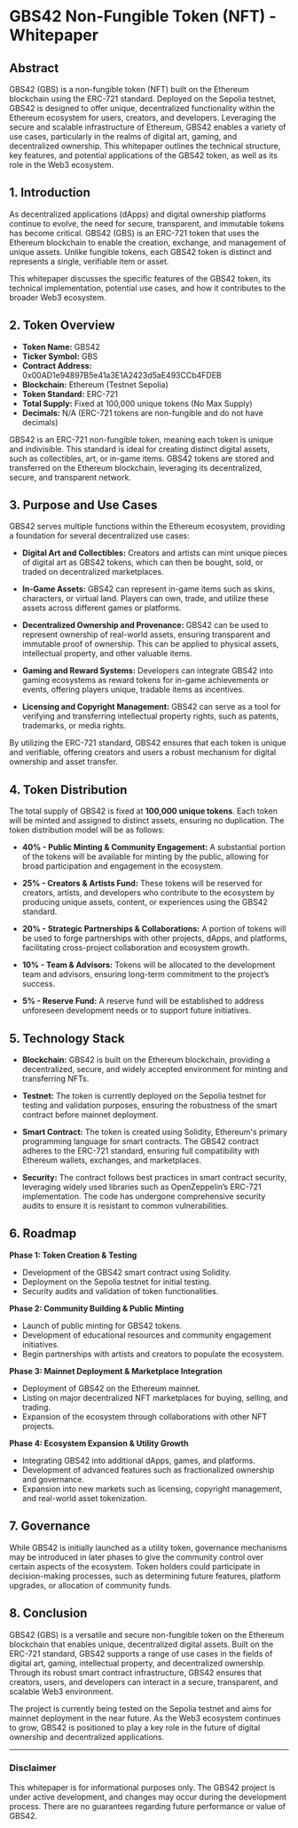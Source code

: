 # GBS42 Non-Fungible Token (NFT) - Whitepaper

## Abstract

GBS42 (GBS) is a non-fungible token (NFT) built on the Ethereum blockchain using the ERC-721 standard. Deployed on the Sepolia testnet, GBS42 is designed to offer unique, decentralized functionality within the Ethereum ecosystem for users, creators, and developers. Leveraging the secure and scalable infrastructure of Ethereum, GBS42 enables a variety of use cases, particularly in the realms of digital art, gaming, and decentralized ownership. This whitepaper outlines the technical structure, key features, and potential applications of the GBS42 token, as well as its role in the Web3 ecosystem.

## 1. Introduction

As decentralized applications (dApps) and digital ownership platforms continue to evolve, the need for secure, transparent, and immutable tokens has become critical. GBS42 (GBS) is an ERC-721 token that uses the Ethereum blockchain to enable the creation, exchange, and management of unique assets. Unlike fungible tokens, each GBS42 token is distinct and represents a single, verifiable item or asset.

This whitepaper discusses the specific features of the GBS42 token, its technical implementation, potential use cases, and how it contributes to the broader Web3 ecosystem.

## 2. Token Overview

- **Token Name:** GBS42  
- **Ticker Symbol:** GBS  
- **Contract Address:** 0x00AD1e94897B5e41a3E1A2423d5aE493CCb4FDEB  
- **Blockchain:** Ethereum (Testnet Sepolia)  
- **Token Standard:** ERC-721  
- **Total Supply:** Fixed at 100,000 unique tokens (No Max Supply)  
- **Decimals:** N/A (ERC-721 tokens are non-fungible and do not have decimals)

GBS42 is an ERC-721 non-fungible token, meaning each token is unique and indivisible. This standard is ideal for creating distinct digital assets, such as collectibles, art, or in-game items. GBS42 tokens are stored and transferred on the Ethereum blockchain, leveraging its decentralized, secure, and transparent network.

## 3. Purpose and Use Cases

GBS42 serves multiple functions within the Ethereum ecosystem, providing a foundation for several decentralized use cases:

- **Digital Art and Collectibles:** Creators and artists can mint unique pieces of digital art as GBS42 tokens, which can then be bought, sold, or traded on decentralized marketplaces.
  
- **In-Game Assets:** GBS42 can represent in-game items such as skins, characters, or virtual land. Players can own, trade, and utilize these assets across different games or platforms.

- **Decentralized Ownership and Provenance:** GBS42 can be used to represent ownership of real-world assets, ensuring transparent and immutable proof of ownership. This can be applied to physical assets, intellectual property, and other valuable items.

- **Gaming and Reward Systems:** Developers can integrate GBS42 into gaming ecosystems as reward tokens for in-game achievements or events, offering players unique, tradable items as incentives.

- **Licensing and Copyright Management:** GBS42 can serve as a tool for verifying and transferring intellectual property rights, such as patents, trademarks, or media rights.

By utilizing the ERC-721 standard, GBS42 ensures that each token is unique and verifiable, offering creators and users a robust mechanism for digital ownership and asset transfer.

## 4. Token Distribution

The total supply of GBS42 is fixed at **100,000 unique tokens**. Each token will be minted and assigned to distinct assets, ensuring no duplication. The token distribution model will be as follows:

- **40% - Public Minting & Community Engagement:** A substantial portion of the tokens will be available for minting by the public, allowing for broad participation and engagement in the ecosystem.

- **25% - Creators & Artists Fund:** These tokens will be reserved for creators, artists, and developers who contribute to the ecosystem by producing unique assets, content, or experiences using the GBS42 standard.

- **20% - Strategic Partnerships & Collaborations:** A portion of tokens will be used to forge partnerships with other projects, dApps, and platforms, facilitating cross-project collaboration and ecosystem growth.

- **10% - Team & Advisors:** Tokens will be allocated to the development team and advisors, ensuring long-term commitment to the project’s success.

- **5% - Reserve Fund:** A reserve fund will be established to address unforeseen development needs or to support future initiatives.

## 5. Technology Stack

- **Blockchain:** GBS42 is built on the Ethereum blockchain, providing a decentralized, secure, and widely accepted environment for minting and transferring NFTs.

- **Testnet:** The token is currently deployed on the Sepolia testnet for testing and validation purposes, ensuring the robustness of the smart contract before mainnet deployment.

- **Smart Contract:** The token is created using Solidity, Ethereum's primary programming language for smart contracts. The GBS42 contract adheres to the ERC-721 standard, ensuring full compatibility with Ethereum wallets, exchanges, and marketplaces.

- **Security:** The contract follows best practices in smart contract security, leveraging widely used libraries such as OpenZeppelin’s ERC-721 implementation. The code has undergone comprehensive security audits to ensure it is resistant to common vulnerabilities.

## 6. Roadmap

**Phase 1: Token Creation & Testing**  
- Development of the GBS42 smart contract using Solidity.  
- Deployment on the Sepolia testnet for initial testing.  
- Security audits and validation of token functionalities.

**Phase 2: Community Building & Public Minting**  
- Launch of public minting for GBS42 tokens.  
- Development of educational resources and community engagement initiatives.  
- Begin partnerships with artists and creators to populate the ecosystem.

**Phase 3: Mainnet Deployment & Marketplace Integration**  
- Deployment of GBS42 on the Ethereum mainnet.  
- Listing on major decentralized NFT marketplaces for buying, selling, and trading.  
- Expansion of the ecosystem through collaborations with other NFT projects.

**Phase 4: Ecosystem Expansion & Utility Growth**  
- Integrating GBS42 into additional dApps, games, and platforms.  
- Development of advanced features such as fractionalized ownership and governance.  
- Expansion into new markets such as licensing, copyright management, and real-world asset tokenization.

## 7. Governance

While GBS42 is initially launched as a utility token, governance mechanisms may be introduced in later phases to give the community control over certain aspects of the ecosystem. Token holders could participate in decision-making processes, such as determining future features, platform upgrades, or allocation of community funds.

## 8. Conclusion

GBS42 (GBS) is a versatile and secure non-fungible token on the Ethereum blockchain that enables unique, decentralized digital assets. Built on the ERC-721 standard, GBS42 supports a range of use cases in the fields of digital art, gaming, intellectual property, and decentralized ownership. Through its robust smart contract infrastructure, GBS42 ensures that creators, users, and developers can interact in a secure, transparent, and scalable Web3 environment.

The project is currently being tested on the Sepolia testnet and aims for mainnet deployment in the near future. As the Web3 ecosystem continues to grow, GBS42 is positioned to play a key role in the future of digital ownership and decentralized applications.

---

### Disclaimer  
This whitepaper is for informational purposes only. The GBS42 project is under active development, and changes may occur during the development process. There are no guarantees regarding future performance or value of GBS42.
